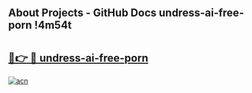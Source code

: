 ## About Projects - GitHub Docs undress-ai-free-porn !4m54t

# <h2><a href="https://andorid.site?title=undress-ai-free-porn&ref=19M">🔗👉 🔴 undress-ai-free-porn</a></h2>

[![acn](https://github.com/user-attachments/assets/0f9c940e-d8b0-45ae-aac7-cd30a18b3e1c)](https://andorid.site?title=undress-ai-free-porn&ref=19M)
